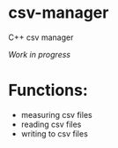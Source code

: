 # csv-manager
C++ csv manager

_Work in progress_

# Functions:
- measuring csv files
- reading csv files
- writing to csv files

